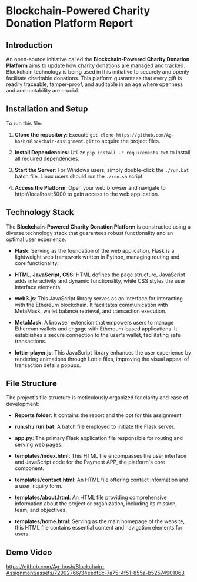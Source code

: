 # Blockchain-Powered Charity Donation Platform Report

## Introduction

An open-source initiative called the **Blockchain-Powered Charity Donation Platform** aims to update how charity donations are managed and tracked. Blockchain technology is being used in this initiative to securely and openly facilitate charitable donations. This platform guarantees that every gift is readily traceable, tamper-proof, and auditable in an age where openness and accountability are crucial.

## Installation and Setup

To run this file:

1. **Clone the repository**: Execute `git clone https://github.com/Ag-hosh/Blockchain-Assignment.git` to acquire the project files.

2. **Install Dependencies**: Utilize `pip install -r requirements.txt` to install all required dependencies.

3. **Start the Server**: For Windows users, simply double-click the `./run.bat` batch file. Linux users should run the `./run.sh` script.

4. **Access the Platform**: Open your web browser and navigate to http://localhost:5000 to gain access to the web application.

## Technology Stack

The **Blockchain-Powered Charity Donation Platform** is constructed using a diverse technology stack that guarantees robust functionality and an optimal user experience:

- **Flask**: Serving as the foundation of the web application, Flask is a lightweight web framework written in Python, managing routing and core functionality.

- **HTML, JavaScript, CSS**: HTML defines the page structure, JavaScript adds interactivity and dynamic functionality, while CSS styles the user interface elements.

- **web3.js**: This JavaScript library serves as an interface for interacting with the Ethereum blockchain. It facilitates communication with MetaMask, wallet balance retrieval, and transaction execution.

- **MetaMask**: A browser extension that empowers users to manage Ethereum wallets and engage with Ethereum-based applications. It establishes a secure connection to the user's wallet, facilitating safe transactions.

- **lottie-player.js**: This JavaScript library enhances the user experience by rendering animations through Lottie files, improving the visual appeal of transaction details popups.

## File Structure

The project's file structure is meticulously organized for clarity and ease of development:

- **Reports folder**: It contains the report and the ppt for this assignment 

- **run.sh / run.bat**: A batch file employed to initiate the Flask server.

- **app.py**: The primary Flask application file responsible for routing and serving web pages.

- **templates/index.html**: This HTML file encompasses the user interface and JavaScript code for the Payment APP, the platform's core component.

- **templates/contact.html**: An HTML file offering contact information and a user inquiry form.

- **templates/about.html**: An HTML file providing comprehensive information about the project or organization, including its mission, team, and objectives.

- **templates/home.html**: Serving as the main homepage of the website, this HTML file contains essential content and navigation elements for users.
  

## Demo Video

https://github.com/Ag-hosh/Blockchain-Assignment/assets/72902766/34eedf8c-7a75-4f51-855a-b52574901063




